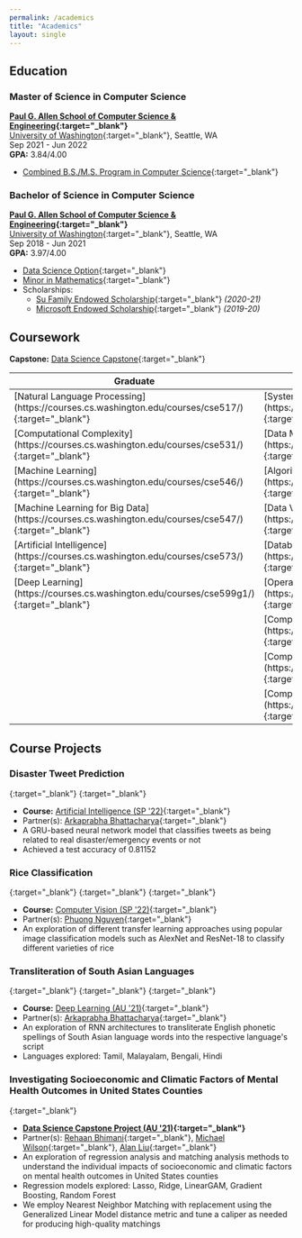 ```yaml
---
permalink: /academics
title: "Academics"
layout: single
---
```


## Education

### Master of Science in Computer Science
**[Paul G. Allen School of Computer Science & Engineering](https://cs.washington.edu){:target="_blank"}**\
[University of Washington](https://washington.edu){:target="_blank"}, Seattle, WA\
Sep 2021 - Jun 2022\
**GPA:** 3.84/4.00
- [Combined B.S./M.S. Program in Computer Science](https://www.cs.washington.edu/academics/bsms){:target="_blank"}

### Bachelor of Science in Computer Science
**[Paul G. Allen School of Computer Science & Engineering](https://cs.washington.edu){:target="_blank"}**\
[University of Washington](https://washington.edu){:target="_blank"}, Seattle, WA\
Sep 2018 - Jun 2021\
**GPA:** 3.97/4.00
- [Data Science Option](https://cs.washington.edu/academics/ugrad/current-students/degree/data-science){:target="_blank"}
- [Minor in Mathematics](https://math.washington.edu/math-minor){:target="_blank"}
- Scholarships:
    - [Su Family Endowed Scholarship](https://www.cs.washington.edu/students/ugrad/departmental/su){:target="_blank"} *(2020-21)*
    - [Microsoft Endowed Scholarship](https://www.cs.washington.edu/students/ugrad/departmental/msendow){:target="_blank"} *(2019-20)*

## Coursework
**Capstone:** [Data Science Capstone](https://courses.cs.washington.edu/courses/cse481ds/){:target="_blank"}
<table>
    <colgroup>
        <col width="33%" />
        <col width="34%" />
        <col width="33%" />
    </colgroup>
    <thead>
        <tr class="header">
            <th>Graduate</th>
            <th>Undergraduate</th>
            <th>Other/Seminars</th>
        </tr>
    </thead>
    <tbody>
        <tr>
            <td markdown="span">[Natural Language Processing](https://courses.cs.washington.edu/courses/cse517/){:target="_blank"}</td>
            <td markdown="span">[Systems Programming](https://courses.cs.washington.edu/courses/cse333/){:target="_blank"}</td>
            <td markdown="span">[Differential Equations](https://math.washington.edu/math207307){:target="_blank"}</td>
        </tr>
        <tr>
            <td markdown="span">[Computational Complexity](https://courses.cs.washington.edu/courses/cse531/){:target="_blank"}</td>
            <td markdown="span">[Data Management](https://courses.cs.washington.edu/courses/cse344/){:target="_blank"}</td>
            <td markdown="span">[Linear Algebra](https://math.washington.edu/math208308){:target="_blank"}</td>
        </tr>
        <tr>
            <td markdown="span">[Machine Learning](https://courses.cs.washington.edu/courses/cse546/){:target="_blank"}</td>
            <td markdown="span">[Algorithms](https://courses.cs.washington.edu/courses/cse421/){:target="_blank"}</td>
            <td markdown="span">[Linear Analysis](https://math.washington.edu/math209309){:target="_blank"}</td>
        </tr>
        <tr>
            <td markdown="span">[Machine Learning for Big Data](https://courses.cs.washington.edu/courses/cse547/){:target="_blank"}</td>
            <td markdown="span">[Data Visualization](https://courses.cs.washington.edu/courses/cse442/){:target="_blank"}</td>
            <td markdown="span">[Advanced Linear Algebra](https://sites.math.washington.edu/~m318/){:target="_blank"}</td>
        </tr>
        <tr>
            <td markdown="span">[Artificial Intelligence](https://courses.cs.washington.edu/courses/cse573/){:target="_blank"}</td>
            <td markdown="span">[Database Systems Internals](https://courses.cs.washington.edu/courses/cse444/){:target="_blank"}</td>
            <td markdown="span">[Mathematics of Democracy (Special Offering)](https://math.washington.edu/special-offerings){:target="_blank"}</td>
        </tr>
        <tr>
            <td markdown="span">[Deep Learning](https://courses.cs.washington.edu/courses/cse599g1/){:target="_blank"}</td>
            <td markdown="span">[Operating Systems](https://courses.cs.washington.edu/courses/cse451/){:target="_blank"}</td>
            <td markdown="span">[Robotics Colloquium](https://courses.cs.washington.edu/courses/cse590r/){:target="_blank"}</td>
        </tr>
        <tr>
            <td markdown="span"></td>
            <td markdown="span">[Computer Vision](https://courses.cs.washington.edu/courses/cse455/){:target="_blank"}</td>
            <td markdown="span">[Systems Seminar](https://courses.cs.washington.edu/courses/cse590s/){:target="_blank"}</td>
        </tr>
        <tr>
            <td markdown="span"></td>
            <td markdown="span">[Computer Communication Networks](https://courses.cs.washington.edu/courses/cse461/){:target="_blank"}</td>
            <td markdown="span">[Security Seminar](https://courses.cs.washington.edu/courses/cse590y/){:target="_blank"}</td>
        </tr>
        <tr>
            <td markdown="span"></td>
            <td markdown="span">[Computer Security](https://courses.cs.washington.edu/courses/cse484/){:target="_blank"}</td>
            <td markdown="span">[Scientific Computing](https://www.washington.edu/students/crscat/appmath.html#amath301){:target="_blank"}</td>
        </tr>
    </tbody>
</table>

## Course Projects

### Disaster Tweet Prediction
[<i class="fab fa-github"></i>](https://github.com/abhishekbabu/cse573-disaster-tweet-prediction){:target="_blank"} [<i class="fab fa-kaggle"></i>](https://www.kaggle.com/competitions/nlp-getting-started){:target="_blank"}
- **Course:** [Artificial Intelligence (SP '22)](https://courses.cs.washington.edu/courses/cse573/22sp/){:target="_blank"}
- Partner(s): [Arkaprabha Bhattacharya](https://www.linkedin.com/in/arkaprabhabhattacharya/){:target="_blank"}
- A GRU-based neural network model that classifies tweets as being related to real disaster/emergency events or not
- Achieved a test accuracy of 0.81152

### Rice Classification
[<i class="fab fa-github"></i>](https://github.com/abhishekbabu/cse455-rice-classification){:target="_blank"} [<i class="fas fa-link"></i>](https://abhishekbabu.github.io/cse455-rice-classification/){:target="_blank"} [<i class="fab fa-kaggle"></i>](https://www.kaggle.com/datasets/muratkokludataset/rice-image-dataset){:target="_blank"}
- **Course:** [Computer Vision (SP '22)](https://courses.cs.washington.edu/courses/cse455/22sp/){:target="_blank"}
- Partner(s): [Phuong Nguyen](https://www.linkedin.com/in/phdn/){:target="_blank"}
- An exploration of different transfer learning approaches using popular image classification models such as AlexNet and ResNet-18 to classify different varieties of rice

### Transliteration of South Asian Languages
[<i class="fab fa-github"></i>](https://github.com/abhishekbabu/cse599g1-transliteration-net){:target="_blank"} [<i class="fas fa-link"></i>](https://arkabhat.github.io/cse490g1-final-project/){:target="_blank"} [<i class="fas fa-database"></i>](https://github.com/google-research-datasets/dakshina){:target="_blank"}
- **Course:** [Deep Learning (AU '21)](https://courses.cs.washington.edu/courses/cse490g1/21au/){:target="_blank"}
- Partner(s): [Arkaprabha Bhattacharya](https://www.linkedin.com/in/arkaprabhabhattacharya/){:target="_blank"}
- An exploration of RNN architectures to transliterate English phonetic spellings of South Asian language words into the respective language's script
- Languages explored: Tamil, Malayalam, Bengali, Hindi

### Investigating Socioeconomic and Climatic Factors of Mental Health Outcomes in United States Counties
[<i class="fab fa-github"></i>](https://github.com/abhishekbabu/cse481ds-mental-health){:target="_blank"}
- **[Data Science Capstone Project (AU '21)](https://courses.cs.washington.edu/courses/cse481ds/21au/){:target="_blank"}**
- Partner(s): [Rehaan Bhimani](https://www.linkedin.com/in/rehaanbhimani/){:target="_blank"}, [Michael Wilson](https://www.linkedin.com/in/michaelwilson23/){:target="_blank"}, [Alan Liu](https://www.linkedin.com/in/alan-liu3/){:target="_blank"}
- An exploration of regression analysis and matching analysis methods to understand the individual impacts of socioeconomic and climatic factors on mental health outcomes in United States counties
- Regression models explored: Lasso, Ridge, LinearGAM, Gradient Boosting, Random Forest
- We employ Nearest Neighbor Matching with replacement using the Generalized Linear Model distance metric and tune a caliper as needed for producing high-quality matchings